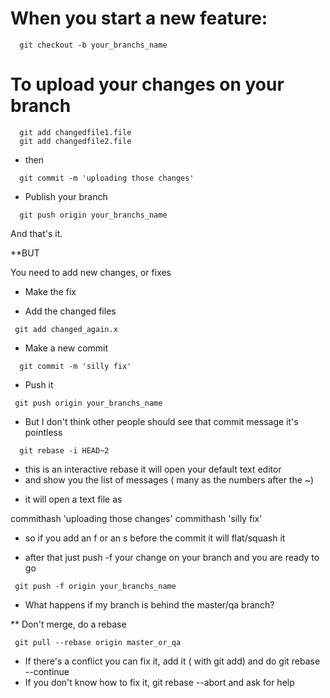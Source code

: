 # When you start a new feature:

```
  git checkout -b your_branchs_name
```

# To upload your changes on your branch

```
  git add changedfile1.file
  git add changedfile2.file
```

- then

```
  git commit -m 'uploading those changes'
```

- Publish your branch

```
  git push origin your_branchs_name
```

And that's it.

**BUT

You need to add new changes, or fixes 

- Make the fix

- Add the changed files
```
 git add changed_again.x
```

- Make a new commit 
```
  git commit -m 'silly fix'
```

- Push it
```
 git push origin your_branchs_name
```

* But I don't think other people should see that commit message it's pointless

```
  git rebase -i HEAD~2
```

* this is an interactive rebase it will open your default text editor
* and show you the list of messages ( many as the numbers after the ~)

- it will open a text file as

commithash 'uploading those changes'
commithash 'silly fix'

- so if you add an f or an s before the commit it will flat/squash it 

- after that just push -f your change on your branch and you are ready to go

```
 git push -f origin your_branchs_name
```

* What happens if my branch is behind the master/qa branch?

** Don't merge, do a rebase

```
 git pull --rebase origin master_or_qa
```

- If there's a conflict you can fix it, add it ( with git add) and do git rebase --continue
- If you don't know how to fix it, git rebase --abort and ask for help
